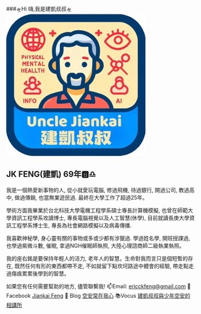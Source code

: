 ###🛸Hi 嗨,我是建凱叔叔🛸
![建凱叔叔](jklogo.png)
## JK FENG(建凱) 69年🅱️♎️

我是一個熱愛新事物的人, 從小就愛玩電腦, 修過飛機, 待過銀行, 開過公司, 教過高中, 做過傳銷, 也當無業遊民過. 最終在大學工作了超過25年。

學術方面我畢業於台北科技大學電機工程學系碩士專長計算機模擬, 也曾在師範大學資訊工程學系攻讀博士, 專長電腦視覺以及人工智慧(休學), 目前就讀長庚大學資訊工程學系博士生, 專長為社會網路模擬以及病毒傳播.

我喜歡神秘學, 身心靈有關的事物或多或少都有涉獵過. 學過姓名學, 開班授課過, 也學過紫微斗數, 催眠, 拿過NGH催眠師執照, 大陸心理諮商師二級執業執照。

我的座右銘是要保持年輕人的活力, 老年人的智慧。生命對我而言只是個短暫的存在, 既然任何有形的東西都帶不走, 不如就留下點坎坷路途中體會的經驗, 帶走點走過傷痕累累後學到的智慧。

如果您有任何需要幫助的地方, 儘管聯繫我!
📫Email: ericckfeng@gmail.com
📘Facebook [Jiankai Feng](https://www.facebook.com/jiankai.feng.12)
📜 Blog [空安常在我心](https://wp.jin999.com/)
📚Vocus [建凱叔叔與少年空安的相講所](https://vocus.cc/salon/unclejiankai)
